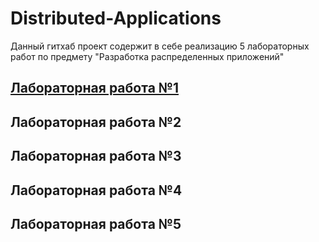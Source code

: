 # Distributed-Applications
Данный гитхаб проект содержит в себе реализацию 5 лабораторных работ по предмету "Разработка распределенных приложений"

## [Лабораторная работа №1](https://github.com/RedJabka/Distributed-Applications/tree/main/pa1)

## Лабораторная работа №2

## Лабораторная работа №3

## Лабораторная работа №4

## Лабораторная работа №5
